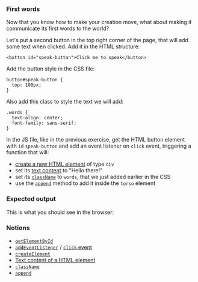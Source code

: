 ### First words

Now that you know how to make your creation move, what about making it communicate its first words to the world?

Let's put a second button in the top right corner of the page, that will add some text when clicked.
Add it in the HTML structure:

```
<button id="speak-button">Click me to speak</button>
```

Add the button style in the CSS file:

```
button#speak-button {
  top: 100px;
}
```

Also add this class to style the text we will add:

```
.words {
  text-align: center;
  font-family: sans-serif;
}
```

In the JS file, like in the previous exercise, get the HTML button element with `id` `speak-button` and add an event listener on `click` event, triggering a function that will:

- [create a new HTML element](https://developer.mozilla.org/en-US/docs/Web/API/Document/createElement) of type `div`
- set its [text content](https://developer.mozilla.org/en-US/docs/Web/API/Node/textContent) to "Hello there!"
- set its [`className`](https://developer.mozilla.org/en-US/docs/Web/API/Element/className) to `words`, that we just added earlier in the CSS
- use the [`append`](https://developer.mozilla.org/en-US/docs/Web/API/ParentNode/append) method to add it inside the `torso` element

### Expected output

This is what you should see in the browser:

<!-- screenshot -->

### Notions

- [`getElementById`](https://developer.mozilla.org/en-US/docs/Web/API/Document/getElementById)
- [`addEventListener`](https://developer.mozilla.org/en-US/docs/Web/API/EventTarget/addEventListener) / [`click` event](https://developer.mozilla.org/en-US/docs/Web/API/Element/click_event#javascript)
- [`createElement`](https://developer.mozilla.org/en-US/docs/Web/API/Document/createElement)
- [Text content of a HTML element](https://developer.mozilla.org/en-US/docs/Web/API/Node/textContent)
- [`className`](https://developer.mozilla.org/en-US/docs/Web/API/Element/className)
- [`append`](https://developer.mozilla.org/en-US/docs/Web/API/ParentNode/append)
